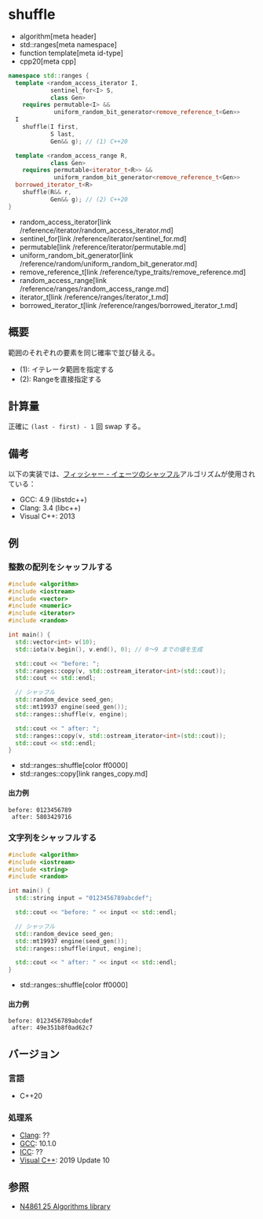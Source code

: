 # shuffle
* algorithm[meta header]
* std::ranges[meta namespace]
* function template[meta id-type]
* cpp20[meta cpp]

```cpp
namespace std::ranges {
  template <random_access_iterator I,
            sentinel_for<I> S,
            class Gen>
    requires permutable<I> &&
             uniform_random_bit_generator<remove_reference_t<Gen>>
  I
    shuffle(I first,
            S last,
            Gen&& g); // (1) C++20

  template <random_access_range R,
            class Gen>
    requires permutable<iterator_t<R>> &&
             uniform_random_bit_generator<remove_reference_t<Gen>>
  borrowed_iterator_t<R>
    shuffle(R&& r,
            Gen&& g); // (2) C++20
}
```
* random_access_iterator[link /reference/iterator/random_access_iterator.md]
* sentinel_for[link /reference/iterator/sentinel_for.md]
* permutable[link /reference/iterator/permutable.md]
* uniform_random_bit_generator[link /reference/random/uniform_random_bit_generator.md]
* remove_reference_t[link /reference/type_traits/remove_reference.md]
* random_access_range[link /reference/ranges/random_access_range.md]
* iterator_t[link /reference/ranges/iterator_t.md]
* borrowed_iterator_t[link /reference/ranges/borrowed_iterator_t.md]


## 概要
範囲のそれぞれの要素を同じ確率で並び替える。

- (1): イテレータ範囲を指定する
- (2): Rangeを直接指定する


## 計算量
正確に `(last - first) - 1` 回 swap する。


## 備考
以下の実装では、[フィッシャー - イェーツのシャッフル](https://ja.wikipedia.org/wiki/%E3%83%95%E3%82%A3%E3%83%83%E3%82%B7%E3%83%A3%E3%83%BC_-_%E3%82%A4%E3%82%A7%E3%83%BC%E3%83%84%E3%81%AE%E3%82%B7%E3%83%A3%E3%83%83%E3%83%95%E3%83%AB)アルゴリズムが使用されている：

- GCC: 4.9 (libstdc++)
- Clang: 3.4 (libc++)
- Visual C++: 2013


## 例
### 整数の配列をシャッフルする
```cpp example
#include <algorithm>
#include <iostream>
#include <vector>
#include <numeric>
#include <iterator>
#include <random>

int main() {
  std::vector<int> v(10);
  std::iota(v.begin(), v.end(), 0); // 0～9 までの値を生成

  std::cout << "before: ";
  std::ranges::copy(v, std::ostream_iterator<int>(std::cout));
  std::cout << std::endl;

  // シャッフル
  std::random_device seed_gen;
  std::mt19937 engine(seed_gen());
  std::ranges::shuffle(v, engine);

  std::cout << " after: ";
  std::ranges::copy(v, std::ostream_iterator<int>(std::cout));
  std::cout << std::endl;
}
```
* std::ranges::shuffle[color ff0000]
* std::ranges::copy[link ranges_copy.md]

#### 出力例
```
before: 0123456789
 after: 5803429716
```

### 文字列をシャッフルする
```cpp example
#include <algorithm>
#include <iostream>
#include <string>
#include <random>

int main() {
  std::string input = "0123456789abcdef";

  std::cout << "before: " << input << std::endl;

  // シャッフル
  std::random_device seed_gen;
  std::mt19937 engine(seed_gen());
  std::ranges::shuffle(input, engine);

  std::cout << " after: " << input << std::endl;
}
```
* std::ranges::shuffle[color ff0000]

#### 出力例
```
before: 0123456789abcdef
 after: 49e351b8f0ad62c7
```

## バージョン
### 言語
- C++20

### 処理系
- [Clang](/implementation.md#clang): ??
- [GCC](/implementation.md#gcc): 10.1.0
- [ICC](/implementation.md#icc): ??
- [Visual C++](/implementation.md#visual_cpp): 2019 Update 10

## 参照
- [N4861 25 Algorithms library](https://timsong-cpp.github.io/cppwp/n4861/algorithms)
